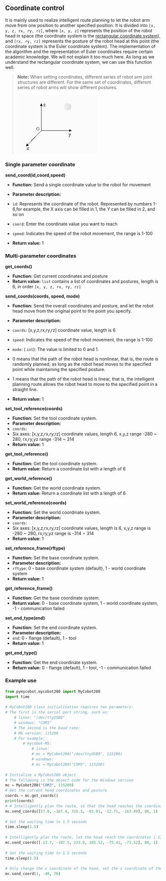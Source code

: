 ## Coordinate control

It is mainly used to realize intelligent route planning to let the robot arm move from one position to another specified position. It is divided into `[x, y, z, rx, ry, rz]`, where `[x, y, z]` represents the position of the robot head in space (the coordinate system is the [rectangular coordinate system](https://zhidao.baidu.com/question/2125035227927850747.html)), and `[rx, ry, rz]` represents the posture of the robot head at this point (the coordinate system is the Euler coordinate system). The implementation of the algorithm and the representation of Euler coordinates require certain academic knowledge. We will not explain it too much here. As long as we understand the rectangular coordinate system, we can use this function well.

> **Note:** When setting coordinates, different series of robot arm joint structures are different. For the same set of coordinates, different series of robot arms will show different postures.
>
> <img src="../../../resources\3-FunctionsAndApplications\6.developmentGuide\python\axis/coordinate.jpg" style="zoom: 67%;" />


### Single parameter coordinate

**send_coord(id,coord,speed)**

- **Function:** Send a single coordinate value to the robot for movement
- **Parameter description:**
- `id`: Represents the coordinate of the robot. Represented by numbers 1-6,for example, the X axis can be filled in 1, the Y can be filled in 2, and so on

- `coord`: Enter the coordinate value you want to reach

- `speed`: Indicates the speed of the robot movement, the range is 1-100
- **Return value:** 1

### Multi-parameter coordinates

**get_coords()**

- **Function:** Get current coordinates and posture
- **Return value:** `list` contains a list of coordinates and postures, length is 6, in order `[x, y, z, rx, ry, rz]`

**send_coords(coords, speed, mode)**

- **Function:** Send the overall coordinates and posture, and let the robot head move from the original point to the point you specify.
- **Parameter description:**
- `coords`: [x,y,z,rx,ry,rz] coordinate value, length is 6

- `speed`: Indicates the speed of the robot movement, the range is 1-100
- `mode`: ( `int`): The value is limited to 0 and 1.
- 0 means that the path of the robot head is nonlinear, that is, the route is randomly planned, as long as the robot head moves to the specified point while maintaining the specified posture.
- 1 means that the path of the robot head is linear, that is, the intelligent planning route allows the robot head to move to the specified point in a straight line.
- **Return value:** 1

**set_tool_reference(coords)**

- **Function:** Set the tool coordinate system.
- **Parameter description:**
- `coords`:
- Six axes: [x,y,z,rx,ry,rz] coordinate values, length 6, x,y,z range -280 ~ 280, rx,ry,yz range -314 ~ 314
- **Return value:** 1

**get_tool_reference()**

- **Function:** Get the tool coordinate system.
- **Return value:** Return a coordinate list with a length of 6

**get_world_reference()**

- **Function:** Get the world coordinate system.
- **Return value:** Return a coordinate list with a length of 6

**set_world_reference(coords)**

- **Function:** Set the world coordinate system.
- **Parameter description:**
- `coords`:
- Six axes: [x,y,z,rx,ry,rz] coordinate values, length is 6, x,y,z range is -280 ~ 280, rx,ry,yz range is -314 ~ 314
- **Return value:** 1

**set_reference_frame(rftype)**

- **Function:** Set the base coordinate system.
- **Parameter description:**
- `rftype`: 0 - base coordinate system (default), 1 - world coordinate system
- **Return value:** 1

**get_reference_frame()**

- **Function:** Get the base coordinate system.
- **Return value:** 0 - base coordinate system, 1 - world coordinate system, -1 - communication failed

**set_end_type(end)**

- **Function:** Set the end coordinate system.
- **Parameter description:**
- `end`: 0 - flange (default), 1 - tool
- **Return value:** 1

**get_end_type()**

- **Function:** Get the end coordinate system.
- **Return value:** 0 - flange (default), 1 - tool, -1 - communication failed

### Example use

```python
from pymycobot.mycobot280 import MyCobot280
import time

# MyCobot280 class initialization requires two parameters:
# The first is the serial port string, such as:
    # linux: "/dev/ttyUSB0"
    # windows: "COM3"
    # The second is the baud rate:
    # M5 version: 115200
    # For example:
        # mycobot-M5:
            # linux:
            # mc = MyCobot280("/dev/ttyUSB0", 115200)
            # windows:
            # mc = MyCobot280("COM3", 115200)

# Initialize a MyCobot280 object
# The following is the object code for the Windows version
mc = MyCobot280("COM3", 115200)
# Get the current head coordinates and posture
coords = mc.get_coords()
print(coords)
# # Intelligently plan the route, so that the head reaches the coordinates [57.0, -107.4, 316.3] in a linear manner, and maintains the posture [-93.81, -12.71, -163.49], with a speed of 80mm/s
mc.send_coords([57.0, -107.4, 316.3, -93.81, -12.71, -163.49], 80, 1)

# Set the waiting time to 1.5 seconds
time.sleep(1.5)

# Intelligently plan the route, let the head reach the coordinates [-13.7, -107.5, 223.9] in a linear manner, and maintain the posture [165.52, -75.41, -73.52], with a speed of 80mm/s
mc.send_coords([-13.7, -107.5, 223.9, 165.52, -75.41, -73.52], 80, 1)

# Set the waiting time to 1.5 seconds
time.sleep(1.5)

# Only change the x coordinate of the head, set the x coordinate of the head to -40. Let it intelligently plan the route and move the head to the changed position, with a speed of 70mm/s
mc.send_coord(1, -40, 70)
```